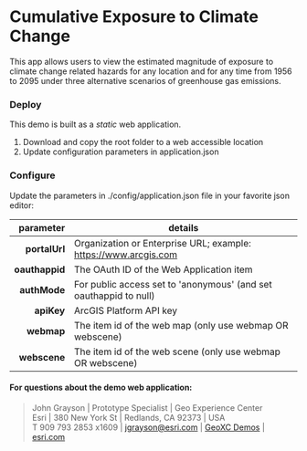 # Cumulative Exposure to Climate Change
This app allows users to view the estimated magnitude of exposure to climate change related hazards for any location and for any time from 1956 to 2095 under three alternative scenarios of greenhouse gas emissions.


### Deploy

This demo is built as a _static_ web application.

1. Download and copy the root folder to a web accessible location
2. Update configuration parameters in application.json

### Configure

Update the parameters in ./config/application.json file in your favorite json editor:

|      parameter | details                                                           |
|---------------:|-------------------------------------------------------------------|
|  **portalUrl** | Organization or Enterprise URL; example: https://www.arcgis.com   |
| **oauthappid** | The OAuth ID of the Web Application item                          |
|   **authMode** | For public access set to 'anonymous' (and set oauthappid to null) |
|     **apiKey** | ArcGIS Platform API key                                           |
|     **webmap** | The item id of the web map (only use webmap OR webscene)          |
|   **webscene** | The item id of the web scene (only use webmap OR webscene)        |


 
#### For questions about the demo web application:
> John Grayson | Prototype Specialist | Geo Experience Center\
> Esri | 380 New York St | Redlands, CA 92373 | USA\
> T 909 793 2853 x1609 | [jgrayson@esri.com](mailto:jgrayson@esri.com) | [GeoXC Demos](https://geoxc.esri.com) | [esri.com](https://www.esri.com)
